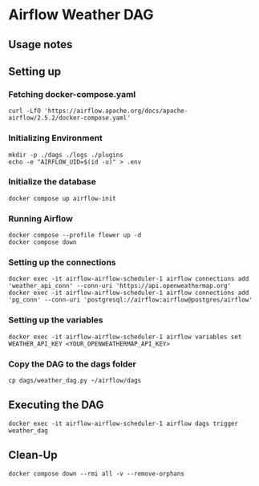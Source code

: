 # Airflow Weather DAG

## Usage notes

## Setting up

### Fetching docker-compose.yaml
```
curl -LfO 'https://airflow.apache.org/docs/apache-airflow/2.5.2/docker-compose.yaml'
```

### Initializing Environment
```
mkdir -p ./dags ./logs ./plugins
echo -e "AIRFLOW_UID=$(id -u)" > .env
```

### Initialize the database
```
docker compose up airflow-init
```

### Running Airflow
```
docker compose --profile flower up -d
docker compose down
```

### Setting up the connections
```
docker exec -it airflow-airflow-scheduler-1 airflow connections add 'weather_api_conn' --conn-uri 'https://api.openweathermap.org'
docker exec -it airflow-airflow-scheduler-1 airflow connections add 'pg_conn' --conn-uri 'postgresql://airflow:airflow@postgres/airflow'
```

### Setting up the variables
```
docker exec -it airflow-airflow-scheduler-1 airflow variables set WEATHER_API_KEY <YOUR_OPENWEATHERMAP_API_KEY>
```

### Copy the DAG to the dags folder
```
cp dags/weather_dag.py ~/airflow/dags
```

## Executing the DAG
```
docker exec -it airflow-airflow-scheduler-1 airflow dags trigger weather_dag
```

## Clean-Up
```
docker compose down --rmi all -v --remove-orphans
```
